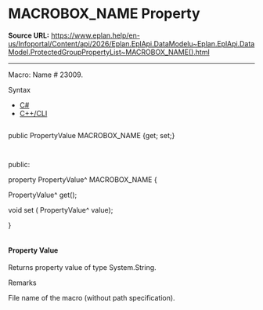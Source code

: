 # MACROBOX_NAME Property

**Source URL:** https://www.eplan.help/en-us/Infoportal/Content/api/2026/Eplan.EplApi.DataModelu~Eplan.EplApi.DataModel.ProtectedGroupPropertyList~MACROBOX_NAME().html

---

Macro: Name # 23009.

Syntax

- [C#](#i-syntax-CS)
- [C++/CLI](#i-syntax-CPP2005)

```
```
public PropertyValue MACROBOX_NAME {get; set;}
```
```

```
```
public:

property PropertyValue^ MACROBOX_NAME {

   PropertyValue^ get();

   void set (    PropertyValue^ value);

}
```
```

#### Property Value

Returns property value of type System.String.

Remarks

File name of the macro (without path specification).
